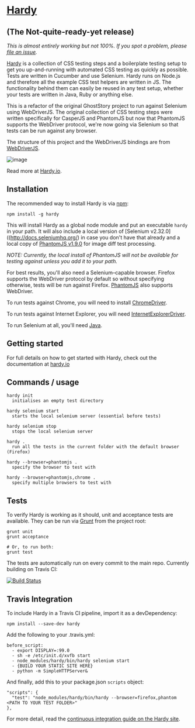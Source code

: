 [Hardy](http://hardy.io/)
===

(The Not-quite-ready-yet release)
---

_This is almost entirely working but not 100%. If you spot a problem, please [file an issue](https://github.com/thingsinjars/Hardy/issues)._

[Hardy](http://hardy.io/) is a collection of CSS testing steps and a boilerplate testing setup to get you up-and-running with automated CSS testing as quickly as possible. Tests are written in Cucumber and use Selenium. Hardy runs on Node.js and therefore all the example CSS test helpers are written in JS. The functionality behind them can easily be reused in any test setup, whether your tests are written in Java, Ruby or anything else.

This is a refactor of the original GhostStory project to run against Selenium using WebDriverJS. The original collection of CSS testing steps were written specifically for CasperJS and PhantomJS but now that PhantomJS supports the WebDriver protocol, we're now going via Selenium so that tests can be run against any browser.

The structure of this project and the WebDriverJS bindings are from [WebDriverJS](https://github.com/camme/webdriverjs).

![image](https://raw.github.com/thingsinjars/hardy.io/94b2744df96f17020ba17bfcf279ba52907a4abf/assets/small-logo.png)

Read more at [Hardy.io](http://hardy.io/).

Installation
---

The recommended way to install Hardy is via [npm](https://npmjs.org/):

    npm install -g hardy

This will install Hardy as a global node module and put an executable `hardy` in your path. It will also include a local version of [Selenium v2.32.0]((http://docs.seleniumhq.org/) in case you don't have that already and a local copy of [PhantomJS v1.9.0]((http://phantomjs.org/)) for image diff test processing.

_NOTE: Currently, the local install of PhantomJS will not be available for testing against unless you add it to your path._

For best results, you'll also need a Selenium–capable browser. Firefox supports the WebDriver protocol by default so without specifying otherwise, tests will be run against Firefox. [PhantomJS](http://phantomjs.org/) also supports WebDriver.

To run tests against Chrome, you will need to install [ChromeDriver](https://code.google.com/p/selenium/wiki/ChromeDriver).

To run tests against Internet Explorer, you will need [InternetExplorerDriver](https://code.google.com/p/selenium/wiki/InternetExplorerDriver).

To run Selenium at all, you'll need [Java](http://java.com/en/download/index.jsp).

Getting started
---

For full details on how to get started with Hardy, check out the documentation at [hardy.io](http://hardy.io/)

Commands / usage
---

    hardy init
      initialises an empty test directory

    hardy selenium start
      starts the local selenium server (essential before tests)

    hardy selenium stop
      stops the local selenium server

    hardy .
      run all the tests in the current folder with the default browser (Firefox)

    hardy --browser=phantomjs .
      specify the browser to test with

    hardy --browser=phantomjs,chrome .
      specify multiple browsers to test with

Tests
---

To verify Hardy is working as it should, unit and acceptance tests are available. They can be run via [Grunt](http://gruntjs.com/) from the project root:

    grunt unit
    grunt acceptance

    # Or, to run both:
    grunt test
    
The tests are automatically run on every commit to the main repo. Currently building on Travis CI:

[![Build Status](https://travis-ci.org/thingsinjars/Hardy.png)](https://travis-ci.org/thingsinjars/Hardy)

Travis Integration
---

To include Hardy in a Travis CI pipeline, import it as a devDependency:

    npm install --save-dev hardy

Add the following to your .travis.yml:

    before_script:
      - export DISPLAY=:99.0
      - sh -e /etc/init.d/xvfb start
      - node_modules/hardy/bin/hardy selenium start
      - {BUILD YOUR STATIC SITE HERE}
      - python -m SimpleHTTPServer&
    
And finally, add this to your package.json `scripts` object:

    "scripts": {
      "test": "node_modules/hardy/bin/hardy --browser=firefox,phantom <PATH TO YOUR TEST FOLDER>"
    },

For more detail, read the [continuous integration guide on the Hardy site](http://hardy.io/continuous-integration.html).
